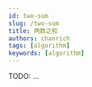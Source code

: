 ```yaml
---
id: two-sum
slug: /two-sum
title: 两数之和
authors: chanrich
tags: [algorithm]
keywords: [algorithm]
---
```


TODO: ...